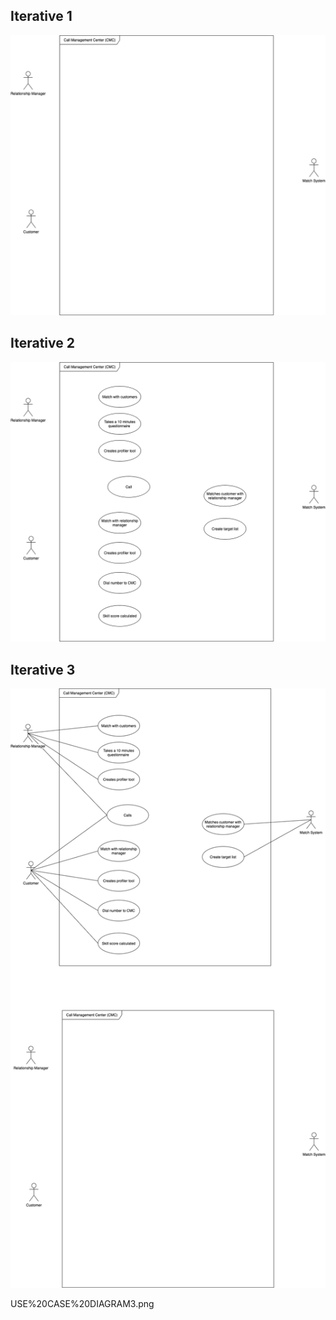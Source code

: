 ## Iterative 1
![Use Case Diagram](USE%20CASE%20DIAGRAM.png)

## Iterative 2
![Use Case Diagram 2](USE%20CASE%20DIAGRAM2.png)

## Iterative 3
![Use Case Diagram 3](USE%20CASE%20DIAGRAM3.png)

USE%20CASE%20DIAGRAM3.png
